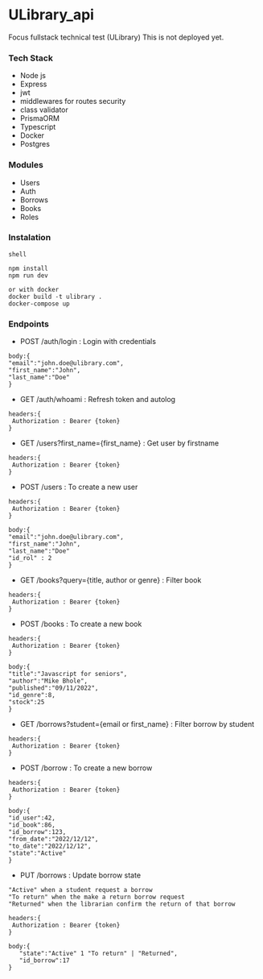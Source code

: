 # ULibrary_api
Focus fullstack technical test (ULibrary) 
This is not deployed yet.  

### Tech Stack  
- Node js 
- Express
- jwt
- middlewares for routes security
- class validator
- PrismaORM
- Typescript
- Docker  
- Postgres
  
    
 ### Modules  
 - Users
 - Auth
 - Borrows
 - Books  
 - Roles  
   

### Instalation
 
 ```
 shell
 
 npm install  
 npm run dev  
 
 or with docker  
 docker build -t ulibrary .  
 docker-compose up
 
 ```
 
 ### Endpoints
 - POST /auth/login : Login with credentials
 ```
 body:{
"email":"john.doe@ulibrary.com",
"first_name":"John",
"last_name":"Doe"
}
 ```
 
  - GET /auth/whoami : Refresh token and autolog 
 ```
 headers:{
  Authorization : Bearer {token}
 }
 
 ```

   - GET /users?first_name={first_name} : Get user by firstname
 ```
 headers:{
  Authorization : Bearer {token}
 }
 
 ```
 
  - POST /users : To create a new user
 ```
 headers:{
  Authorization : Bearer {token}
 }
 
 body:{
 "email":"john.doe@ulibrary.com",
 "first_name":"John",
 "last_name":"Doe"
 "id_rol" : 2
 }
 
 ```


  - GET /books?query={title, author or genre} : Filter book
 ```
 headers:{
  Authorization : Bearer {token}
 }
 
 ```

  - POST /books : To create a new book
 ```
 headers:{
  Authorization : Bearer {token}
 }
 
 body:{
"title":"Javascript for seniors",
"author":"Mike Bhole",
"published":"09/11/2022",
"id_genre":8,
"stock":25
 }
 
 ```

   - GET /borrows?student={email or first_name} : Filter borrow by student
 ```
 headers:{
  Authorization : Bearer {token}
 }
 ```

  - POST /borrow : To create a new borrow
 ```
 headers:{
  Authorization : Bearer {token}
 }
 
 body:{
"id_user":42,
"id_book":86,
"id_borrow":123,
"from_date":"2022/12/12",
"to_date":"2022/12/12",
"state":"Active"
 }
 
 ```


  - PUT /borrows : Update borrow state 
 ```
 "Active" when a student request a borrow
 "To return" when the make a return borrow request
 "Returned" when the librarian confirm the return of that borrow  

 headers:{
  Authorization : Bearer {token}
 }

 body:{
    "state":"Active" 1 "To return" | "Returned",
	"id_borrow":17
 }
 ```
 


